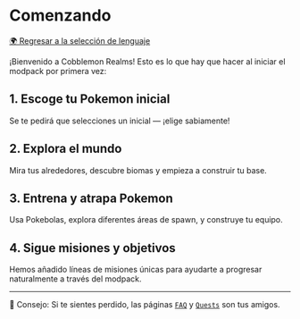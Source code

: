 # Comenzando

[🌍 Regresar a la selección de lenguaje](https://app.gitbook.com/o/OxqthcidTBoux86jZcUE/s/MoNV72ip5YoBD0RvKQwp/)

¡Bienvenido a Cobblemon Realms! Esto es lo que hay que hacer al iniciar el modpack por primera vez:

## 1. Escoge tu Pokemon inicial

Se te pedirá que selecciones un inicial — ¡elige sabiamente!

## 2. Explora el mundo

Mira tus alrededores, descubre biomas y empieza a construir tu base.

## 3. Entrena y atrapa Pokemon

Usa Pokebolas, explora diferentes áreas de spawn, y construye tu equipo.

## 4. Sigue misiones y objetivos

Hemos añadido líneas de misiones únicas para ayudarte a progresar naturalmente a través del modpack.

***

🧠 Consejo: Si te sientes perdido, las páginas [`FAQ`](faq.md) y [`Quests`](quests.md) son tus amigos.

